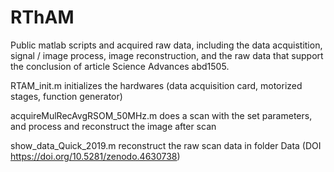 # RThAM
Public matlab scripts and acquired raw data, including the data acquistition, signal / image process, image reconstruction, and the raw data that support the conclusion of article Science Advances abd1505.

RTAM_init.m 
    initializes the hardwares (data acquisition card, motorized stages, function generator)

acquireMulRecAvgRSOM_50MHz.m
    does a scan with the set parameters, and process and reconstruct the image after scan
    
show_data_Quick_2019.m
    reconstruct the raw scan data in folder Data (DOI https://doi.org/10.5281/zenodo.4630738)
    

